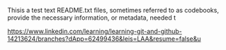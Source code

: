 Thisis a test text
README.txt files, sometimes referred to as codebooks, provide the necessary information, or metadata, needed t

https://www.linkedin.com/learning/learning-git-and-github-14213624/branches?dApp=62499436&leis=LAA&resume=false&u